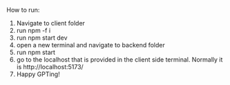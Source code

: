 How to run:

1. Navigate to client folder
2. run npm -f i
3. run npm start dev
4. open a new terminal and navigate to backend folder
5. run npm start
6. go to the localhost that is provided in the client side terminal. Normally it is http://localhost:5173/
7. Happy GPTing!
